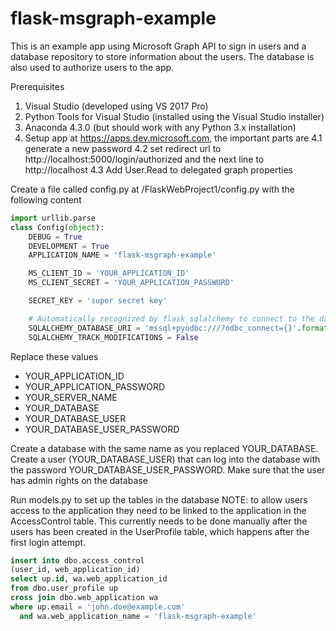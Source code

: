 # flask-msgraph-example

This is an example app using Microsoft Graph API to sign in users and a database repository to store information about the users. The database is also used to authorize users to the app.

Prerequisites
1. Visual Studio (developed using VS 2017 Pro)
2. Python Tools for Visual Studio (installed using the Visual Studio installer)
3. Anaconda 4.3.0 (but should work with any Python 3.x installation)
4. Setup app at <https://apps.dev.microsoft.com>, the important parts are
4.1 generate a new password
4.2 set redirect url to http://localhost:5000/login/authorized and the next line to http://localhost
4.3 Add User.Read to delegated graph properties

Create a file called config.py at /FlaskWebProject1/config.py with the following content

```python
import urllib.parse
class Config(object):
    DEBUG = True
    DEVELOPMENT = True
    APPLICATION_NAME = 'flask-msgraph-example'

    MS_CLIENT_ID = 'YOUR_APPLICATION_ID'
    MS_CLIENT_SECRET = 'YOUR_APPLICATION_PASSWORD'

    SECRET_KEY = 'super secret key'

    # Automatically recognized by flask_sqlalchemy to connect to the database
    SQLALCHEMY_DATABASE_URI = 'mssql+pyodbc:///?odbc_connect={}'.format(urllib.parse.quote_plus("DRIVER={SQL Server Native Client 11.0};SERVER=YOUR_SERVER_NAME;DATABASE=YOUR_DATABASE;UID=YOUR_DATABASE_USER;PWD=YOUR_DATABASE_USER_PASSWORD")) 
    SQLALCHEMY_TRACK_MODIFICATIONS = False
```
Replace these values
- YOUR_APPLICATION_ID
- YOUR_APPLICATION_PASSWORD
- YOUR_SERVER_NAME
- YOUR_DATABASE
- YOUR_DATABASE_USER
- YOUR_DATABASE_USER_PASSWORD
 
 Create a database with the same name as you replaced YOUR_DATABASE. Create a user (YOUR_DATABASE_USER) that can log into the database with the password YOUR_DATABASE_USER_PASSWORD. Make sure that the user has admin rights on the database
 
 Run models.py to set up the tables in the database
 NOTE: to allow users access to the application they need to be linked to the application in the AccessControl table. This currently needs to be done manually after the users has been created in the UserProfile table, which happens after the first login attempt. 

```sql
insert into dbo.access_control
(user_id, web_application_id)
select up.id, wa.web_application_id
from dbo.user_profile up 
cross join dbo.web_application wa 
where up.email = 'john.doe@example.com'
  and wa.web_application_name = 'flask-msgraph-example'
```
 
